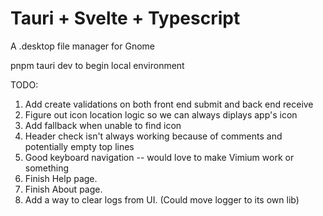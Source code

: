 # Tauri + Svelte + Typescript

A .desktop file manager for Gnome 

pnpm tauri dev to begin local environment

TODO:
1. Add create validations on both front end submit and back end receive
2. Figure out icon location logic so we can always diplays app's icon
3. Add fallback when unable to find icon
4. Header check isn't always working because of comments and potentially empty top lines
5. Good keyboard navigation -- would love to make Vimium work or something
6. Finish Help page.
7. Finish About page.
8. Add a way to clear logs from UI. (Could move logger to its own lib)

